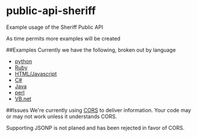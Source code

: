 # public-api-sheriff
Example usage of the Sheriff Public API

As time permits more examples will be created

##Examples
Currently we have the following, broken out by language
  - [python](python)
  - [Ruby](ruby)
  - [HTML/Javascript](html)
  - [C#](dotnet)
  - [Java](java)
  - [perl](perl)
  - [VB.net](dotnet)

##Issues
We're currently using [CORS](http://enable-cors.org/) to deliver information. Your code may or may not work unless it understands CORS.

Supporting JSONP is not planed and has been rejected in favor of CORS.
